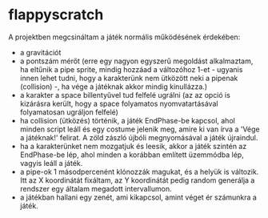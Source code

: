 # flappyscratch
A projektben megcsináltam a játék normális működésének érdekében:
- a gravitációt
- a pontszám mérőt (erre egy nagyon egyszerű megoldást alkalmaztam, ha eltűnik a pipe sprite, mindig hozzáad a változóhoz 1-et - ugyanis innen lehet tudni, hogy a karakterünk nem ütközött neki a pipenak (collision) -, ha vége a játéknak akkor mindig kinullázza.)
- a karakter a space billentyűvel tud felfelé ugrálni (az az opció is kizárásra került, hogy a space folyamatos nyomvatartásával folyamatosan ugráljon felfelé)
- ha collision (ütközés) történik, a játék EndPhase-be kapcsol, ahol minden script leáll és egy costume jelenik meg, amire ki van írva a 'Vége a játéknak!' felirat. A zöld zászló újbóli megnyomásával a játék újraindul.
- ha a karakterünket nem mozgatjuk és leesik, akkor a játék szintén az EndPhase-be lép, ahol minden a korábban említett üzemmódba lép, vagyis leáll a játék.
- a pipe-ok 1 másodpercenént klónozzák magukat, és a helyük is változik. Itt az X koordinátát fixáltam, az Y koordinátát pedig random generálja a rendszer egy általam megadott intervallumon.
- a játékban hallani egy zenét, ami kikapcsol, amint véget ér számunkra a játék.
